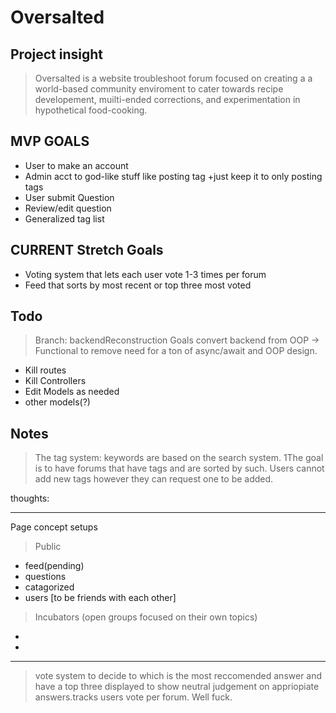 # Oversalted

## Project insight

> Oversalted is a website troubleshoot forum focused on creating a a world-based community enviroment to cater towards recipe developement, muilti-ended corrections, and experimentation in hypothetical food-cooking.

## MVP GOALS

- User to make an account
- Admin acct to god-like stuff like posting tag
    +just keep it to only posting tags
- User submit Question
- Review/edit question
- Generalized tag list

## CURRENT Stretch Goals

- Voting system that lets each user vote 1-3 times per forum
- Feed that sorts by most recent or top three most voted

## Todo

> Branch: backendReconstruction Goals
convert backend from OOP -> Functional to remove need for a ton of async/await and OOP design.

- Kill routes
- Kill Controllers
- Edit Models as needed
- other models(?)

## Notes

> The tag system: keywords are based on the search system. 1The goal is to have forums that have tags and are sorted by such. Users cannot add new tags however they can request one to be added.

thoughts:

***

Page concept setups
> Public

- feed(pending)
- questions
- catagorized
- users [to be friends with each other]

> Incubators (open groups focused on their own topics)

-
-

***

> vote system to decide to which is the most reccomended answer and have a top three displayed to show neutral judgement on appriopiate answers.tracks users vote per forum. Well fuck.
